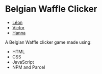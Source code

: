 # Belgian Waffle Clicker

- [Léon](https://github.com/FASH-hub)
- [Victor](https://github.com/VictorT-GitHub) 
- [Hanna](https://github.com/hanjika)

A Belgian Waffle clicker game made using:

- HTML
- CSS
- JavaScript
- NPM and Parcel
